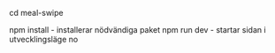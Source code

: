 cd meal-swipe

npm install - installerar nödvändiga paket
npm run dev - startar sidan i utvecklingsläge
no